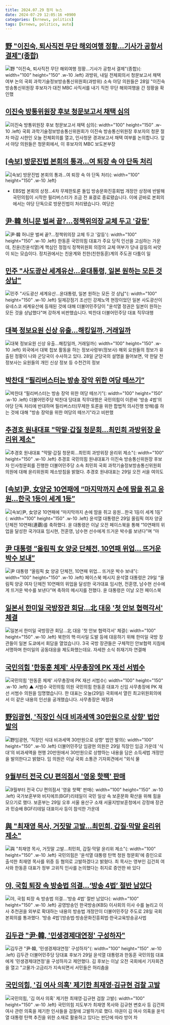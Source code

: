 ```yaml
---
title: 2024.07.29 정치 뉴스
date: 2024-07-29 12:05:16 +0900
categories: [krnews, politics]
tags: [krnews, politics, auto]
---
```

## [野 "이진숙, 퇴사직전 무단 해외여행 정황…기사가 공항서 결제"(종합)](https://n.news.naver.com/mnews/article/001/0014835797)

![野 "이진숙, 퇴사직전 무단 해외여행 정황…기사가 공항서 결제"(종합)](https://mimgnews.pstatic.net/image/origin/001/2024/07/28/14835797.jpg?type=nf220_150){: width="100" height="150" .w-10 .left}
과방위, 내일 전체회의서 청문보고서 채택 여부 논의 국회 과학기술정보방송통신위원회(과방위) 소속 야당 의원들은 28일 "이진숙 방송통신위원장 후보자가 대전 MBC 사직서를 내기 직전 무단 해외여행을 간 정황을 확인했

## [이진숙 방통위원장 후보 청문보고서 채택 심의](https://n.news.naver.com/mnews/article/056/0011771248)

![이진숙 방통위원장 후보 청문보고서 채택 심의](https://mimgnews.pstatic.net/image/origin/056/2024/07/29/11771248.jpg?type=nf220_150){: width="100" height="150" .w-10 .left}
국회 과학기술정보방송통신위원회가 이진숙 방송통신위원장 후보자의 청문 절차 마감 시한인 오늘 전체회의를 열고, 인사청문 경과보고서 채택 여부를 논의합니다. 앞서 야당 의원들은 청문회에서, 이 후보자의 MBC 보도본부장

## [[속보] 방문진법 본회의 통과…여 퇴장 속 야 단독 처리](https://n.news.naver.com/mnews/article/422/0000673431)

![[속보] 방문진법 본회의 통과…여 퇴장 속 야 단독 처리](https://mimgnews.pstatic.net/image/origin/422/2024/07/29/673431.jpg?type=nf220_150){: width="100" height="150" .w-10 .left}
- EBS법 본회의 상정…4차 무제한토론 돌입 방송문화진흥회법 개정안 상정에 반발해 국민의힘이 시작한 필리버스터가 조금 전 표결로 종료됐습니다. 이에 곧바로 본회의에서는 야당 단독으로 방문진법이 처리됐습니다. 여당은

## [尹·韓 허니문 벌써 끝?…정책위의장 교체 두고 '갈등'](https://n.news.naver.com/mnews/article/015/0005015444)

![尹·韓 허니문 벌써 끝?…정책위의장 교체 두고 '갈등'](https://mimgnews.pstatic.net/image/origin/015/2024/07/29/5015444.jpg?type=nf220_150){: width="100" height="150" .w-10 .left}
한동훈 국민의힘 대표가 주요 당직 인선을 고심하는 가운데, 친윤(친윤석열)계 핵심인 정점식 정책위원회 의장의 교체 여부가 당내 갈등의 씨앗이 되는 모습이다. 정치권에서는 친윤계와 친한(친한동훈)계의 주도권 다툼이 일

## [민주 "사도광산 세계유산…윤대통령, 일본 원하는 모든 것 상납"](https://n.news.naver.com/mnews/article/437/0000403676)

![민주 "사도광산 세계유산…윤대통령, 일본 원하는 모든 것 상납"](https://mimgnews.pstatic.net/image/origin/437/2024/07/29/403676.jpg?type=nf220_150){: width="100" height="150" .w-10 .left}
일제강점기 조선인 강제노역 현장이었던 일본 사도광산이 유네스코 세계유산에 등재된 것에 대해 더불어민주당이 "윤석열 정권은 일본이 원하는 모든 것을 상납했다"며 강하게 비판했습니다. 박찬대 더불어민주당 대표 직무대행

## [대북 정보요원 신상 유출…해킹일까, 거래일까](https://n.news.naver.com/mnews/article/028/0002700127)

![대북 정보요원 신상 유출…해킹일까, 거래일까](https://mimgnews.pstatic.net/image/origin/028/2024/07/28/2700127.jpg?type=nf220_150){: width="100" height="150" .w-10 .left}
외국에서 대북 첩보 활동을 하는 정보사령부(정보사) 해외 요원들의 정보가 유출된 정황이 나와 군당국이 수사하고 있다. 28일 군당국의 설명을 들어보면, 약 한달 전 정보사는 요원들의 개인 신상 정보 등 수천건의 정보

## [박찬대 “필리버스터는 방송 장악 위한 여당 떼쓰기”](https://n.news.naver.com/mnews/article/056/0011771270)

![박찬대 “필리버스터는 방송 장악 위한 여당 떼쓰기”](https://mimgnews.pstatic.net/image/origin/056/2024/07/29/11771270.jpg?type=nf220_150){: width="100" height="150" .w-10 .left}
더불어민주당 박찬대 당대표 직무대행은 국민의힘이 이른바 '방송 4법'의 야당 단독 처리에 반대하며 필리버스터(무제한 토론을 위한 합법적 의사진행 방해)를 하는 것에 대해 "방송 장악을 위한 여당의 떼쓰기"라고 비판했

## [추경호 원내대표 "막말·갑질 청문회…최민희 과방위장 윤리위 제소"](https://n.news.naver.com/mnews/article/008/0005069938)

![추경호 원내대표 "막말·갑질 청문회…최민희 과방위장 윤리위 제소"](https://mimgnews.pstatic.net/image/origin/008/2024/07/29/5069938.jpg?type=nf220_150){: width="100" height="150" .w-10 .left}
추경호 국민의힘 원내대표가 이진숙 방송통신위원장 후보자 인사청문회를 진행한 더불어민주당 소속 최민희 국회 과학기술정보방송통신위원회 의원에 대해 윤리위원회 제소방침을 밝혔다. 추경호 원내대표는 29일 오전 서을 여의도

## [[속보]尹, 女양궁 10연패에 “마지막까지 손에 땀을 쥐고 응원…한국 1등이 세계 1등”](https://n.news.naver.com/mnews/article/023/0003849116)

![[속보]尹, 女양궁 10연패에 “마지막까지 손에 땀을 쥐고 응원…한국 1등이 세계 1등”](https://mimgnews.pstatic.net/image/origin/023/2024/07/29/3849116.jpg?type=nf220_150){: width="100" height="150" .w-10 .left}
윤석열 대통령은 29일 올림픽 여자 양궁 단체전 10연패(連覇)를 축하했다. 윤 대통령은 이날 오전 페이스북을 통해 “10연패의 위업을 달성한 국가대표 임시현, 전훈영, 남수현 선수에게 뜨거운 박수를 보낸다”며 “마

## [尹 대통령 “올림픽 女 양궁 단체전, 10연패 위업... 뜨거운 박수 보내”](https://n.news.naver.com/mnews/article/366/0001008251)

![尹 대통령 “올림픽 女 양궁 단체전, 10연패 위업... 뜨거운 박수 보내”](https://mimgnews.pstatic.net/image/origin/366/2024/07/29/1008251.jpg?type=nf220_150){: width="100" height="150" .w-10 .left}
페이스북 메시지 윤석열 대통령은 29일 “올림픽 양궁 여자 단체전 10연패의 위업을 달성한 국가대표 임시현, 전훈영, 남수현 선수에게 뜨거운 박수를 보낸다”며 축하의 메시지를 전했다. 윤 대통령은 이날 오전 페이스북

## [일본서 한미일 국방장관 회담...北 대응 '첫 안보 협력각서' 체결](https://n.news.naver.com/mnews/article/052/0002067033)

![일본서 한미일 국방장관 회담...北 대응 '첫 안보 협력각서' 체결](https://mimgnews.pstatic.net/image/origin/052/2024/07/28/2067033.jpg?type=nf220_150){: width="100" height="150" .w-10 .left}
북한의 핵·미사일 도발 등에 대응하기 위해 한미일 국방 장관들이 일본 도쿄에서 회담을 열었습니다. 3국 국방 장관들은 구체적인 안보협력 지침에 서명하며 한미일의 공동대응을 제도화했는데요. 자세한 소식 취재기자 연결해

## [국민의힘 '한동훈 체제' 사무총장에 PK 재선 서범수](https://n.news.naver.com/mnews/article/055/0001176415)

![국민의힘 '한동훈 체제' 사무총장에 PK 재선 서범수](https://mimgnews.pstatic.net/image/origin/055/2024/07/29/1176415.jpg?type=nf220_150){: width="100" height="150" .w-10 .left}
▲ 서범수 국민의힘 의원 국민의힘 한동훈 대표가 신임 사무총장에 PK 재선 서범수 의원을 임명했습니다. 한 대표는 오늘(29일) 국회에서 열린 최고위원회의에서 이 같은 내용의 인선을 공개했습니다. 사무총장은 재정과

## [野임광현, '직장인 식대 비과세액 30만원으로 상향' 법안 발의](https://n.news.naver.com/mnews/article/001/0014837303)

![野임광현, '직장인 식대 비과세액 30만원으로 상향' 법안 발의](https://mimgnews.pstatic.net/image/origin/001/2024/07/29/14837303.jpg?type=nf220_150){: width="100" height="150" .w-10 .left}
더불어민주당 임광현 의원은 29일 직장인 임금 가운데 '식대'의 비과세액을 현행 20만원에서 30만원으로 상향하는 내용을 담은 소득세법 개정안을 발의한다고 밝혔다. 임 의원은 이날 국회 소통관 기자회견에서 "외식 물

## [9월부터 전국 CU 편의점서 '영웅 핫팩' 판매](https://n.news.naver.com/mnews/article/421/0007693394)

![9월부터 전국 CU 편의점서 '영웅 핫팩' 판매](https://mimgnews.pstatic.net/image/origin/421/2024/07/29/7693394.jpg?type=nf220_150){: width="100" height="150" .w-10 .left}
국가보훈부와 비지에프(BGF)리테일이 국민 일상 속 보훈문화 확산을 위해 힘을 모으기로 했다. 보훈부는 29일 오후 서울 용산구 소재 서울지방보훈청에서 강정애 장관과 민승배 BGF리테일 대표이사 등이 참석한 가운데

## [與 "최재영 목사, 거짓말 고발…최민희, 갑질·막말 윤리위 제소"](https://n.news.naver.com/mnews/article/079/0003921840)

![與 "최재영 목사, 거짓말 고발…최민희, 갑질·막말 윤리위 제소"](https://mimgnews.pstatic.net/image/origin/079/2024/07/29/3921840.jpg?type=nf220_150){: width="100" height="150" .w-10 .left}
국민의힘은 '윤석열 대통령 탄핵 청원 청문회'에 증인으로 출석한 최재영 목사를 위증 등 혐의로 고발하겠다고 밝혔다. 최 목사는 영부인 김건희 여사와 한동훈 대표가 정부 고위직 인사를 논의했다는 취지로 증언한 바 있다

## [야, 국힘 퇴장 속 방송법 의결…‘방송 4법’ 절반 남았다](https://n.news.naver.com/mnews/article/028/0002700018)

![야, 국힘 퇴장 속 방송법 의결…‘방송 4법’ 절반 남았다](https://mimgnews.pstatic.net/image/origin/028/2024/07/28/2700018.jpg?type=nf220_150){: width="100" height="150" .w-10 .left}
공영방송인 한국방송(KBS) 이사회의 이사 수를 늘리고 이사 추천권을 외부로 확대하는 내용의 방송법 개정안이 더불어민주당 주도로 28일 국회 본회의를 통과했다. ‘방송 4법’(방송법·방송문화진흥회법·한국교육방송공사법

## [김두관 "尹·韓, '민생경제대연정' 구성하자"](https://n.news.naver.com/mnews/article/031/0000857323)

![김두관 "尹·韓, '민생경제대연정' 구성하자"](https://mimgnews.pstatic.net/image/origin/031/2024/07/29/857323.jpg?type=nf220_150){: width="100" height="150" .w-10 .left}
김두관 더불어민주당 당대표 후보가 29일 윤석열 대통령과 한동훈 국민의힘 대표에게 '민생경제대연정'을 구성하자고 제안했다. 김 후보는 이날 오전 국회에서 기자회견을 열고 "고물가·고금리가 지속되면서 서민들은 허리춤을

## [국민의힘, '김 여사 의혹' 제기한 최재영·김규현 검찰 고발](https://n.news.naver.com/mnews/article/469/0000814841)

![국민의힘, '김 여사 의혹' 제기한 최재영·김규현 검찰 고발](https://mimgnews.pstatic.net/image/origin/469/2024/07/29/814841.jpg?type=nf220_150){: width="100" height="150" .w-10 .left}
국민의힘 지도부가 최재영 목사와 김규현 변호사 등 김건희 여사 관련 의혹을 제기한 인사들을 검찰에 고발하기로 했다. 야권이 김 여사 의혹을 윤석열 대통령 탄핵 추진을 위한 소재로 활용하고 있다는 판단에 따라 방어 차

